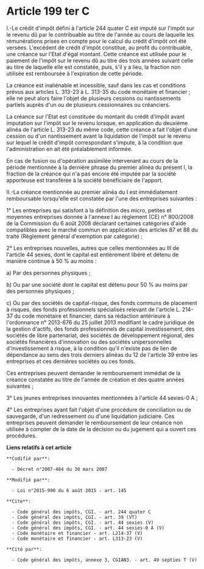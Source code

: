 # Article 199 ter C

I.-Le crédit d'impôt défini à l'article 244 quater C est imputé sur l'impôt sur le revenu dû par le contribuable au titre de
l'année au cours de laquelle les rémunérations prises en compte pour le calcul du crédit d'impôt ont été versées. L'excédent
de crédit d'impôt constitue, au profit du contribuable, une créance sur l'Etat d'égal montant. Cette créance est utilisée
pour le paiement de l'impôt sur le revenu dû au titre des trois années suivant celle au titre de laquelle elle est constatée,
puis, s'il y a lieu, la fraction non utilisée est remboursée à l'expiration de cette période. 

La créance est inaliénable et incessible, sauf dans les cas et conditions prévus aux articles L. 313-23 à L. 313-35 du code
monétaire et financier ; elle ne peut alors faire l'objet de plusieurs cessions ou nantissements partiels auprès d'un ou de
plusieurs cessionnaires ou créanciers. 

La créance sur l'Etat est constituée du montant du crédit d'impôt avant imputation sur l'impôt sur le revenu lorsque, en
application du deuxième alinéa de l'article L. 313-23 du même code, cette créance a fait l'objet d'une cession ou d'un
nantissement avant la liquidation de l'impôt sur le revenu sur lequel le crédit d'impôt correspondant s'impute, à la
condition que l'administration en ait été préalablement informée. 

En cas de fusion ou d'opération assimilée intervenant au cours de la période mentionnée à la dernière phrase du premier
alinéa du présent I, la fraction de la créance qui n'a pas encore été imputée par la société apporteuse est transférée à la
société bénéficiaire de l'apport. 

II.-La créance mentionnée au premier alinéa du I est immédiatement remboursable lorsqu'elle est constatée par l'une des
entreprises suivantes : 

1° Les entreprises qui satisfont à la définition des micro, petites et moyennes entreprises donnée à l'annexe I au règlement
(CE) n° 800/2008 de la Commission du 6 août 2008 déclarant certaines catégories d'aide compatibles avec le marché commun en
application des articles 87 et 88 du traité (Règlement général d'exemption par catégorie) ; 

2° Les entreprises nouvelles, autres que celles mentionnées au III de l'article 44 sexies, dont le capital est entièrement
libéré et détenu de manière continue à 50 % au moins : 

a) Par des personnes physiques ; 

b) Ou par une société dont le capital est détenu pour 50 % au moins par des personnes physiques ; 

c) Ou par des sociétés de capital-risque, des fonds communs de placement à risques, des fonds professionnels spécialisés
relevant de l'article L. 214-37 du code monétaire et financier, dans sa rédaction antérieure à l'ordonnance n° 2013-676 du 25
juillet 2013 modifiant le cadre juridique de la gestion d'actifs, des fonds professionnels de capital investissement, des
sociétés de libre partenariat, des sociétés de développement régional, des sociétés financières d'innovation ou des sociétés
unipersonnelles d'investissement à risque, à la condition qu'il n'existe pas de lien de dépendance au sens des trois derniers
alinéas du 12 de l'article 39 entre les entreprises et ces dernières sociétés ou ces fonds. 

Ces entreprises peuvent demander le remboursement immédiat de la créance constatée au titre de l'année de création et des
quatre années suivantes ; 

3° Les jeunes entreprises innovantes mentionnées à l'article 44 sexies-0 A ; 

4° Les entreprises ayant fait l'objet d'une procédure de conciliation ou de sauvegarde, d'un redressement ou d'une
liquidation judiciaire. Ces entreprises peuvent demander le remboursement de leur créance non utilisée à compter de la date
de la décision ou du jugement qui a ouvert ces procédures.

**Liens relatifs à cet article**

	**Codifié par**:

	  - Décret n°2007-484 du 30 mars 2007

	**Modifié par**:

	  - Loi n°2015-990 du 6 août 2015 - art. 145

	**Cite**:

	  - Code général des impôts, CGI. - art. 244 quater C
	  - Code général des impôts, CGI. - art. 39 (VT)
	  - Code général des impôts, CGI. - art. 44 sexies (V)
	  - Code général des impôts, CGI. - art. 44 sexies-0 A (V)
	  - Code monétaire et financier - art. L214-37 (V)
	  - Code monétaire et financier - art. L313-23 (V)

	**Cité par**:

	  - Code général des impôts, annexe 3, CGIAN3. - art. 49 septies T (V)
